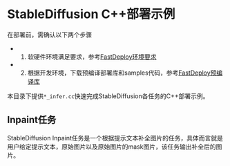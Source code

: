 # StableDiffusion C++部署示例

在部署前，需确认以下两个步骤

- 1. 软硬件环境满足要求，参考[FastDeploy环境要求](../../../../docs/cn/build_and_install/download_prebuilt_libraries.md)
- 2. 根据开发环境，下载预编译部署库和samples代码，参考[FastDeploy预编译库](../../../../docs/cn/build_and_install/download_prebuilt_libraries.md)

本目录下提供`*_infer.cc`快速完成StableDiffusion各任务的C++部署示例。

## Inpaint任务

StableDiffusion Inpaint任务是一个根据提示文本补全图片的任务，具体而言就是用户给定提示文本，原始图片以及原始图片的mask图片，该任务输出补全后的图片。
